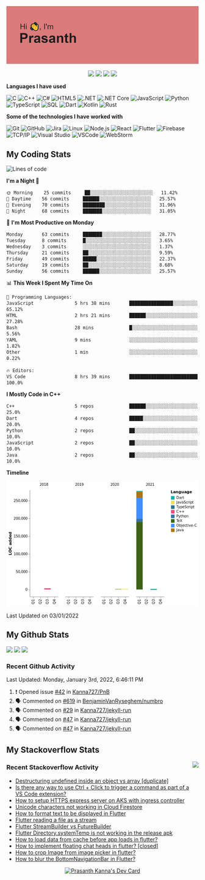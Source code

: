 ![Header](https://github.com/Kanna727/Kanna727/blob/master/header.png?raw=true)

<p align="center">
    <img src="https://badges.pufler.dev/visits/Kanna727/Kanna727?style=for-the-badge"/>
    <img src="https://badges.pufler.dev/years/Kanna727?style=for-the-badge"/>
    <img src="https://badges.pufler.dev/repos/Kanna727?style=for-the-badge"/>
    <img src="https://badges.pufler.dev/gists/Kanna727?style=for-the-badge"/>
</p>

**Languages I have used**

![C](https://img.shields.io/badge/-C-000000?style=flat&logo=C&logoColor=A8B9CC)
![C++](https://img.shields.io/badge/-C++-000000?style=flat&logo=C%2B%2B&logoColor=00599C)
![C#](https://img.shields.io/badge/-C%23-000000?style=flat&logo=c-sharp&logoColor=239120)
![HTML5](https://img.shields.io/badge/-HTML5-000000?style=flat&logo=HTML5)
![.NET](https://img.shields.io/badge/-.NET-000000?style=flat&logo=.NET&logoColor=5C2D91)
![.NET Core](https://img.shields.io/badge/-.NET_Core-000000?style=flat)
![JavaScript](https://img.shields.io/badge/-JavaScript-000000?style=flat&logo=javascript)
![Python](https://img.shields.io/badge/-Python-000000?style=flat&logo=python)
![TypeScript](https://img.shields.io/badge/-TypeScript-000000?style=flat&logo=typescript&logoColor=007ACC)
![SQL](https://img.shields.io/badge/-SQL-000000?style=flat&logo=MySQL)
![Dart](https://img.shields.io/badge/-Dart-000000?style=flat&logo=Dart&logoColor=0175C2)
![Kotlin](https://img.shields.io/badge/-Kotlin-000000?style=flat&logo=Kotlin&logoColor=0095d5)
![Rust](https://img.shields.io/badge/-Rust-000000?style=flat&logo=Rust&logoColor=D74C0F)

**Some of the technologies I have worked with**

![Git](https://img.shields.io/badge/-Git-000000?style=flat&logo=git&logoColor=F05032)
![GitHub](https://img.shields.io/badge/-GitHub-000000?style=flat&logo=github&logoColor=FFFFFF)
![Jira](https://img.shields.io/badge/-Jira-000000?style=flat&logo=jira-software&logoColor=0052CC)
![Linux](https://img.shields.io/badge/-Linux-000000?style=flat&logo=linux&logoColor=FCC624)
![Node.js](https://img.shields.io/badge/-Node.js-000000?style=flat&logo=node.js&logoColor=339933)
![React](https://img.shields.io/badge/-React-000000?style=flat&logo=React&logoColor=61DAFB)
![Flutter](https://img.shields.io/badge/-Flutter-000000?style=flat&logo=Flutter&logoColor=02569b)
![Firebase](https://img.shields.io/badge/-Firebase-000000?style=flat&logo=Firebase&logoColor=ffca28)
![TCP/IP](https://img.shields.io/badge/-TCP/IP-000000?style=flat&logo=cisco&logoColor=white)
![Visual Studio](https://img.shields.io/badge/-Visual_Studio-000000?style=flat&logo=visual-studio&logoColor=5c2d91)
![VSCode](https://img.shields.io/badge/-VSCode-000000?style=flat&logo=visual-studio-code&logoColor=007acc)
![WebStorm](https://img.shields.io/badge/-WebStorm-000000?style=flat&logo=webstorm&logoColor=1cbbe4)


## My Coding Stats
<!--START_SECTION:waka-->
![Lines of code](https://img.shields.io/badge/From%20Hello%20World%20I%27ve%20Written-286%20Thousand%20lines%20of%20code-blue)

**I'm a Night 🦉** 

```text
🌞 Morning    25 commits     ██░░░░░░░░░░░░░░░░░░░░░░░   11.42% 
🌆 Daytime    56 commits     ██████░░░░░░░░░░░░░░░░░░░   25.57% 
🌃 Evening    70 commits     ████████░░░░░░░░░░░░░░░░░   31.96% 
🌙 Night      68 commits     ███████░░░░░░░░░░░░░░░░░░   31.05%

```
📅 **I'm Most Productive on Monday** 

```text
Monday       63 commits     ███████░░░░░░░░░░░░░░░░░░   28.77% 
Tuesday      8 commits      █░░░░░░░░░░░░░░░░░░░░░░░░   3.65% 
Wednesday    3 commits      ░░░░░░░░░░░░░░░░░░░░░░░░░   1.37% 
Thursday     21 commits     ██░░░░░░░░░░░░░░░░░░░░░░░   9.59% 
Friday       49 commits     █████░░░░░░░░░░░░░░░░░░░░   22.37% 
Saturday     19 commits     ██░░░░░░░░░░░░░░░░░░░░░░░   8.68% 
Sunday       56 commits     ██████░░░░░░░░░░░░░░░░░░░   25.57%

```


📊 **This Week I Spent My Time On** 

```text
💬 Programming Languages: 
JavaScript               5 hrs 38 mins       ████████████████░░░░░░░░░   65.12% 
HTML                     2 hrs 21 mins       ██████░░░░░░░░░░░░░░░░░░░   27.28% 
Bash                     28 mins             █░░░░░░░░░░░░░░░░░░░░░░░░   5.56% 
YAML                     9 mins              ░░░░░░░░░░░░░░░░░░░░░░░░░   1.82% 
Other                    1 min               ░░░░░░░░░░░░░░░░░░░░░░░░░   0.22%

🔥 Editors: 
VS Code                  8 hrs 39 mins       █████████████████████████   100.0%

```

**I Mostly Code in C++** 

```text
C++                      5 repos             ██████░░░░░░░░░░░░░░░░░░░   25.0% 
Dart                     4 repos             █████░░░░░░░░░░░░░░░░░░░░   20.0% 
Python                   2 repos             ██░░░░░░░░░░░░░░░░░░░░░░░   10.0% 
JavaScript               2 repos             ██░░░░░░░░░░░░░░░░░░░░░░░   10.0% 
Java                     2 repos             ██░░░░░░░░░░░░░░░░░░░░░░░   10.0%

```


**Timeline**

![Chart not found](https://raw.githubusercontent.com/Kanna727/Kanna727/master/charts/bar_graph.png) 


 Last Updated on 03/01/2022
<!--END_SECTION:waka-->

## My Github Stats
<img align="" height='150px'
src="https://github-readme-stats.vercel.app/api?username=kanna727&count_private=true&show_icons=true&theme=dark&include_all_commits=true&hide_border=true"/>
<img align="" height='150px'
src="https://github-readme-stats.vercel.app/api/top-langs/?username=kanna727&layout=compact&theme=dark&hide_border=true"/>
<img align="" height='150px'
src="http://github-readme-streak-stats.herokuapp.com?user=Kanna727&theme=dark&hide_border=true"/>

### Recent Github Activity

<!--RECENT_ACTIVITY:last_update-->
Last Updated: Monday, January 3rd, 2022, 6:46:11 PM
<!--RECENT_ACTIVITY:last_update_end-->
<!--RECENT_ACTIVITY:start-->
1. ❗️ Opened issue [#42](https://github.com/Kanna727/PnB/issues/42) in [Kanna727/PnB](https://github.com/Kanna727/PnB)
2. 🗣 Commented on [#619](https://github.com/BenjaminVanRyseghem/numbro/issues/619) in [BenjaminVanRyseghem/numbro](https://github.com/BenjaminVanRyseghem/numbro)
3. 🗣 Commented on [#29](https://github.com/Kanna727/jekyll-run/issues/29) in [Kanna727/jekyll-run](https://github.com/Kanna727/jekyll-run)
4. 🗣 Commented on [#47](https://github.com/Kanna727/jekyll-run/issues/47) in [Kanna727/jekyll-run](https://github.com/Kanna727/jekyll-run)
5. 🗣 Commented on [#47](https://github.com/Kanna727/jekyll-run/issues/47) in [Kanna727/jekyll-run](https://github.com/Kanna727/jekyll-run)
<!--RECENT_ACTIVITY:end-->

## My Stackoverflow Stats

<a href="https://stackoverflow.com/users/8487133/prasanth-kanna"><img height='260px' align="right" src="https://github-readme-stackoverflow.vercel.app/?userID=8487133&theme=dark"></a>

### Recent Stackoverflow Activity
<!-- STACKOVERFLOW:START -->
- [Destructuring undefined inside an object vs array [duplicate]](https://stackoverflow.com/questions/69881888/destructuring-undefined-inside-an-object-vs-array)
- [Is there any way to use Ctrl + Click to trigger a command as part of a VS Code extension?](https://stackoverflow.com/questions/69350721/is-there-any-way-to-use-ctrl-click-to-trigger-a-command-as-part-of-a-vs-code-e)
- [How to setup HTTPS express server on AKS with ingress controller](https://stackoverflow.com/questions/65362908/how-to-setup-https-express-server-on-aks-with-ingress-controller)
- [Unicode characters not working in Cloud Firestore](https://stackoverflow.com/questions/53855197/unicode-characters-not-working-in-cloud-firestore)
- [How to format text to be displayed in Flutter](https://stackoverflow.com/questions/53853176/how-to-format-text-to-be-displayed-in-flutter)
- [Flutter reading a file as a stream](https://stackoverflow.com/questions/51136512/flutter-reading-a-file-as-a-stream)
- [Flutter StreamBuilder vs FutureBuilder](https://stackoverflow.com/questions/50844519/flutter-streambuilder-vs-futurebuilder)
- [Flutter Directory.systemTemp is not working in the release apk](https://stackoverflow.com/questions/50803347/flutter-directory-systemtemp-is-not-working-in-the-release-apk)
- [How to load data from cache before app loads in flutter?](https://stackoverflow.com/questions/50783868/how-to-load-data-from-cache-before-app-loads-in-flutter)
- [How to implement floating chat heads in flutter? [closed]](https://stackoverflow.com/questions/50630133/how-to-implement-floating-chat-heads-in-flutter)
- [How to crop Image from image picker in flutter?](https://stackoverflow.com/questions/50343045/how-to-crop-image-from-image-picker-in-flutter)
- [How to blur the BottomNavigationBar in Flutter?](https://stackoverflow.com/questions/50133651/how-to-blur-the-bottomnavigationbar-in-flutter)
<!-- STACKOVERFLOW:END -->

<p align="center">
<a href="https://app.daily.dev/Dedsec727"><img src="https://api.daily.dev/devcards/8eaaa75801c34dcda99bd3df979fc34e.png?r=x8k" width="350" alt="Prasanth Kanna's Dev Card"/></a>
</p>
